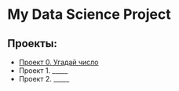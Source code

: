 # My Data Science Project

## Проекты:

* [Проект 0. Угадай число](https://github.com/DariaSpcpu/mfti_data_science/tree/main/project_0)
* Проект 1. _____
* Проект 2. _____


